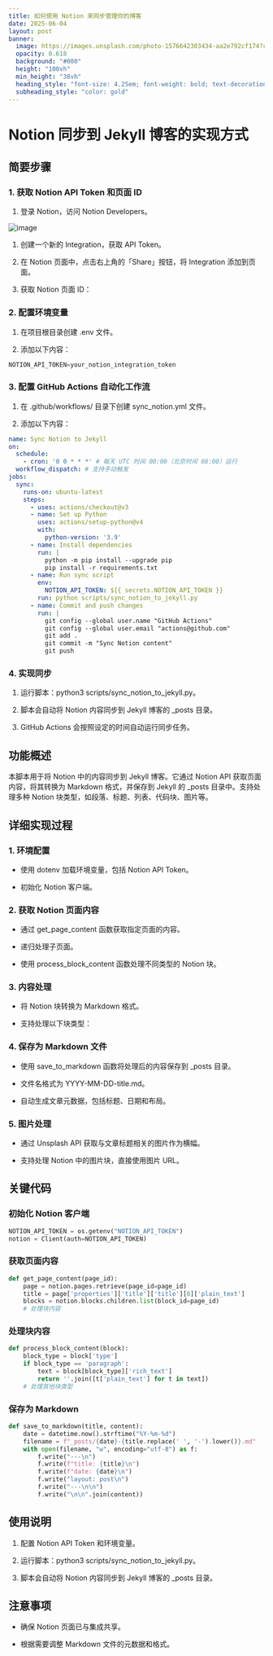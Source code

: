 ```yaml
---
title: 如何使用 Notion 来同步管理你的博客
date: 2025-06-04
layout: post
banner:
  image: https://images.unsplash.com/photo-1576642303434-aa2e792cf174?crop=entropy&cs=tinysrgb&fit=max&fm=jpg&ixid=M3w2OTIwMzJ8MHwxfHJhbmRvbXx8fHx8fHx8fDE3NDkwNTQyMTd8&ixlib=rb-4.1.0&q=80&w=1080
  opacity: 0.618
  background: "#000"
  height: "100vh"
  min_height: "38vh"
  heading_style: "font-size: 4.25em; font-weight: bold; text-decoration: underline"
  subheading_style: "color: gold"
---
```


# Notion 同步到 Jekyll 博客的实现方式

## 简要步骤

### 1. 获取 Notion API Token 和页面 ID

1. 登录 Notion，访问 Notion Developers。

![image](https://prod-files-secure.s3.us-west-2.amazonaws.com/a7a0cc5a-89b9-4cda-8686-1fba0ca52f40/d19c1afe-dea5-4312-9333-786b0ba83054/image.png?X-Amz-Algorithm=AWS4-HMAC-SHA256&X-Amz-Content-Sha256=UNSIGNED-PAYLOAD&X-Amz-Credential=ASIAZI2LB466ST7KUQTU%2F20250604%2Fus-west-2%2Fs3%2Faws4_request&X-Amz-Date=20250604T162336Z&X-Amz-Expires=3600&X-Amz-Security-Token=IQoJb3JpZ2luX2VjEFgaCXVzLXdlc3QtMiJIMEYCIQCYHPBpM8xSyvN6mO7%2FRQb%2B2B2aXN81fDOdOZkhhUmd6wIhAJ9W5q6r10qFBhAzaymyjWC%2BflPoxBu0A47L58J69VevKv8DCDEQABoMNjM3NDIzMTgzODA1Igyg8Y%2FxEBegSWzrBQIq3AMEFXmm17oyaNZmQoT248QmZ%2FgLar9J%2BldQ3SalYZK%2BtGjI%2FzLpaQW5kVEpBKRBrq5wcjtRaDc7JH7snTs5WHoQAUnT7OmQkFv364zB9FH4SLGLZ0Gv9AlX04FxgD%2BH54tNK59Sp5cFfn4%2FMSXKRhUOaa7sQgW%2BLa8ShcO0phdejwPntQH7ZOB0%2Bu90PQNdb%2Bhfxh%2FZ7DK6CUlIqdKIsR7GX6SsSaMDCyTlluzsw1WrFOwfSFaPEOhTZehjQ1OV1JqrKNgmZOZllhT9WAdbi3iN6%2B3Jz59feAs%2Bs5Caf6fIByjGYPvWTCJGKjAcLq9yISRFRRUoFvADncHdWvU1THFhbLU9ymvoNIUA7%2FOP4due4gYC3%2B8dKJlkUlT0SUkk5Xp2Gv8gBHtxlu93HaD%2B5TBiw9GyETk9mLcYJq0bQ%2B803iGibx9OI6izHQd1SiyDo83MGBfpGiB%2FXy217XQuLETbg84UQiBWeS20StJM92cfIO5bpsMZeS075Y1%2F9Wzx8dpYnQtVdUogTBhWDXnMw9fxpylismBc9htu%2BkMJo6Z12Twrj7g5ADwd%2F%2BmF7OVGlc%2F3A0Qcm7scaw96aMNvsR%2BRFDiu4qcZR4ZLmRw9lHAGfGXbTcNWkgHE1olCNDDG3oHCBjqkAS1Op8kzB72Fgcs4mkQsFMDW69A1etmZaLY9puTdtjUQU%2BIJNJCcJl%2F9jt5XS1keCYbUEkitOVz00E3z%2BtQLHl6sMVUlo9XC3QwyoE1OnCr2x3w5YZux07CDyQADTJACnK1SBJMIFa1dzCVjkLUWRQ6JbbnUcukjCpATeQq2ON4cxNvm9nhr7ura%2BxmlvzeTUG7IT%2Fw0WvZbVDc3ol3dLoDlyEAF&X-Amz-Signature=7f2f8dc3066067040eae7c8a9cd7a9ebfc078b50f5c0ec94d358ca41aca6b919&X-Amz-SignedHeaders=host&x-id=GetObject)

1. 创建一个新的 Integration，获取 API Token。

1. 在 Notion 页面中，点击右上角的「Share」按钮，将 Integration 添加到页面。

1. 获取 Notion 页面 ID：


### 2. 配置环境变量

1. 在项目根目录创建 .env 文件。

1. 添加以下内容：

```javascript
NOTION_API_TOKEN=your_notion_integration_token
```

### 3. 配置 GitHub Actions 自动化工作流

1. 在 .github/workflows/ 目录下创建 sync_notion.yml 文件。

1. 添加以下内容：

```yaml
name: Sync Notion to Jekyll
on:
  schedule:
    - cron: '0 0 * * *' # 每天 UTC 时间 00:00（北京时间 08:00）运行
  workflow_dispatch: # 支持手动触发
jobs:
  sync:
    runs-on: ubuntu-latest
    steps:
      - uses: actions/checkout@v3
      - name: Set up Python
        uses: actions/setup-python@v4
        with:
          python-version: '3.9'
      - name: Install dependencies
        run: |
          python -m pip install --upgrade pip
          pip install -r requirements.txt
      - name: Run sync script
        env:
          NOTION_API_TOKEN: ${{ secrets.NOTION_API_TOKEN }}
        run: python scripts/sync_notion_to_jekyll.py
      - name: Commit and push changes
        run: |
          git config --global user.name "GitHub Actions"
          git config --global user.email "actions@github.com"
          git add .
          git commit -m "Sync Notion content"
          git push
```

### 4. 实现同步

1. 运行脚本：python3 scripts/sync_notion_to_jekyll.py。

1. 脚本会自动将 Notion 内容同步到 Jekyll 博客的 _posts 目录。

1. GitHub Actions 会按照设定的时间自动运行同步任务。

## 功能概述

本脚本用于将 Notion 中的内容同步到 Jekyll 博客。它通过 Notion API 获取页面内容，将其转换为 Markdown 格式，并保存到 Jekyll 的 _posts 目录中。支持处理多种 Notion 块类型，如段落、标题、列表、代码块、图片等。

## 详细实现过程

### 1. 环境配置

- 使用 dotenv 加载环境变量，包括 Notion API Token。

- 初始化 Notion 客户端。

### 2. 获取 Notion 页面内容

- 通过 get_page_content 函数获取指定页面的内容。

- 递归处理子页面。

- 使用 process_block_content 函数处理不同类型的 Notion 块。

### 3. 内容处理

- 将 Notion 块转换为 Markdown 格式。

- 支持处理以下块类型：


### 4. 保存为 Markdown 文件

- 使用 save_to_markdown 函数将处理后的内容保存到 _posts 目录。

- 文件名格式为 YYYY-MM-DD-title.md。

- 自动生成文章元数据，包括标题、日期和布局。

### 5. 图片处理

- 通过 Unsplash API 获取与文章标题相关的图片作为横幅。

- 支持处理 Notion 中的图片块，直接使用图片 URL。

## 关键代码

### 初始化 Notion 客户端

```python
NOTION_API_TOKEN = os.getenv("NOTION_API_TOKEN")
notion = Client(auth=NOTION_API_TOKEN)
```

### 获取页面内容

```python
def get_page_content(page_id):
    page = notion.pages.retrieve(page_id=page_id)
    title = page['properties']['title']['title'][0]['plain_text']
    blocks = notion.blocks.children.list(block_id=page_id)
    # 处理块内容
```

### 处理块内容

```python
def process_block_content(block):
    block_type = block['type']
    if block_type == 'paragraph':
        text = block[block_type]['rich_text']
        return ''.join([t['plain_text'] for t in text])
    # 处理其他块类型
```

### 保存为 Markdown

```python
def save_to_markdown(title, content):
    date = datetime.now().strftime("%Y-%m-%d")
    filename = f"_posts/{date}-{title.replace(' ', '-').lower()}.md"
    with open(filename, "w", encoding="utf-8") as f:
        f.write("---\n")
        f.write(f"title: {title}\n")
        f.write(f"date: {date}\n")
        f.write("layout: post\n")
        f.write("---\n\n")
        f.write("\n\n".join(content))
```

## 使用说明

1. 配置 Notion API Token 和环境变量。

1. 运行脚本：python3 scripts/sync_notion_to_jekyll.py。

1. 脚本会自动将 Notion 内容同步到 Jekyll 博客的 _posts 目录。

## 注意事项

- 确保 Notion 页面已与集成共享。

- 根据需要调整 Markdown 文件的元数据和格式。